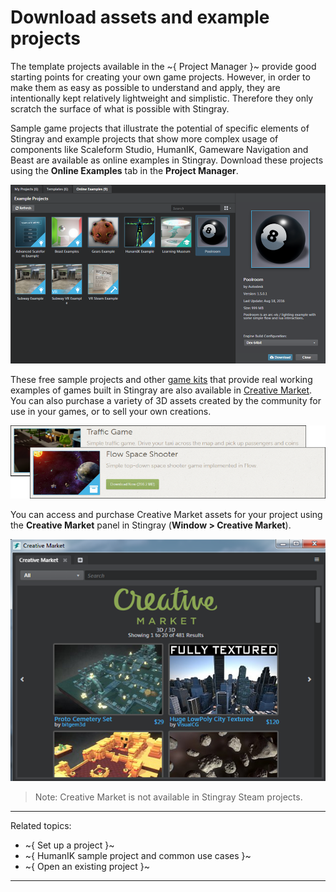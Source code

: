 # Download assets and example projects

The template projects available in the ~{ Project Manager }~ provide good starting points for creating your own game projects. However, in order to make them as easy as possible to understand and apply, they are intentionally kept relatively lightweight and simplistic. Therefore they only scratch the surface of what is possible with Stingray.

Sample game projects that illustrate the potential of specific elements of Stingray and example projects that show more complex usage of components like Scaleform Studio, HumanIK, Gameware Navigation and Beast are available as online examples in Stingray. Download these projects using the **Online Examples** tab in the **Project Manager**.

![](../images/online_examples.png)

These free sample projects and other [game kits](https://creativemarket.com/apps/stingray/gamekits) that provide real working examples of games built in Stingray are also available in [Creative Market](http://www.autodesk.com/stingray-creativemarket-samples). You can also purchase a variety of 3D assets created by the community for use in your games, or to sell your own creations.

[ ![Stingray game kits](../images/cm_game_kits.png) ](https://creativemarket.com/apps/stingray/gamekits)

You can access and purchase Creative Market assets for your project using the **Creative Market** panel in Stingray (**Window > Creative Market**).

![](../images/cm_windowpanel.png)

>Note: Creative Market is not available in Stingray Steam projects.

---
Related topics:
-	~{ Set up a project }~
-	~{ HumanIK sample project and common use cases }~
-	~{ Open an existing project }~
---
